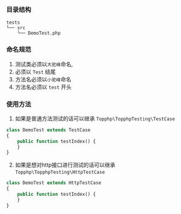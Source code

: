 ### 目录结构
```
tests
└── src
    └── DemoTest.php
```

### 命名规范
1. 测试类必须以`大驼峰`命名,
2. 必须以 `Test` 结尾
3. 方法名必须以`小驼峰`命名
4. 方法名必须以 `test` 开头

### 使用方法
1. 如果是普通方法测试的话可以继承 `Topphp\TopphpTesting\TestCase`
```php
class DemoTest extends TestCase
{
    public function testIndex() {
    }
}
```

2. 如果是想对http接口进行测试的话可以继承 `Topphp\TopphpTesting\HttpTestCase`

```php
class DemoTest extends HttpTestCase
{
    public function testIndex() {
    }
}
```
